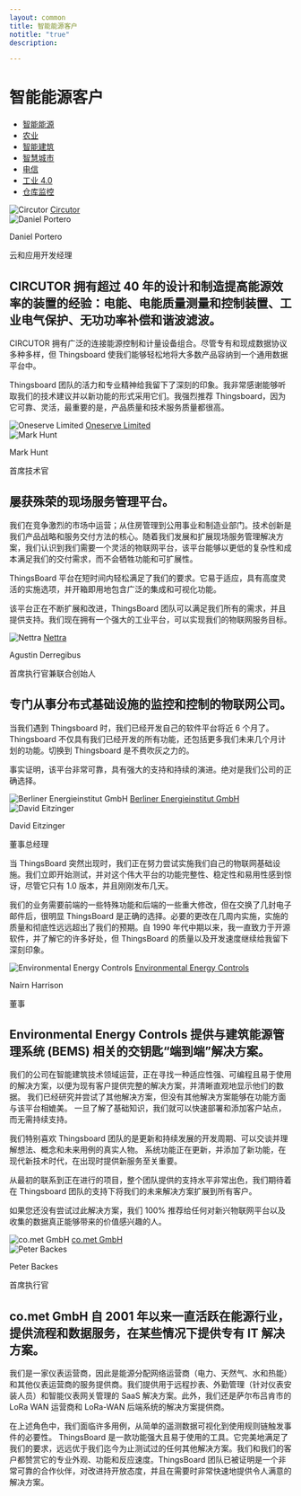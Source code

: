 ```yaml
---
layout: common
title: 智能能源客户
notitle: "true"
description:

---
```


<h1 class="mainTitle smart-energy">智能能源客户</h1>

<nav class="customers-nav">
    <ul>
        <li>
            <a href="/industries/smart-energy/" class="active">智能能源</a>
        </li>
        <li>
            <a href="/industries/agriculture/">农业</a>
        </li>
        <li>
            <a href="/industries/smart-buildings/">智能建筑</a>
        </li>
        <li>
            <a href="/industries/smart-city/">智慧城市</a>
        </li>
        <li>
            <a href="/industries/telecom/">电信</a>
        </li>
        <li>
            <a href="/industries/industry40/">工业 4.0</a>
        </li>
        <li>
            <a href="/industries/warehouse-monitoring/">仓库监控</a>
        </li>
    </ul>
</nav>

<div class="customer-block">
    <div class="customer-company">
        <img class="customer-logo" src="/images/customers/circutor.svg" alt="Circutor">
        <a class="outlink" href="http://www.circutor.com/">Circutor</a>
    </div>
    <div class="customer-content">
        <div class="person-container">
            <img class="person-logo" src="/images/customers/circutor-person.jpg" alt="Daniel Portero">
            <div class="person-title">
                <p class="person-name"> Daniel Portero </p>
                <p class="person-position"> 云和应用开发经理 </p>
            </div>
        </div>
        <h2>
            CIRCUTOR 拥有超过 40 年的设计和制造提高能源效率的装置的经验：电能、电能质量测量和控制装置、工业电气保护、无功功率补偿和谐波滤波。
        </h2>
        <p>
            CIRCUTOR 拥有广泛的连接能源控制和计量设备组合。尽管专有和现成数据协议多种多样，但 Thingsboard 使我们能够轻松地将大多数产品容纳到一个通用数据平台中。
        </p>
        <p>
            Thingsboard 团队的活力和专业精神给我留下了深刻的印象。我非常感谢能够听取我们的技术建议并以新功能的形式采用它们。我强烈推荐 Thingsboard，因为它可靠、灵活，最重要的是，产品质量和技术服务质量都很高。
        </p>
    </div>
</div>

<div class="customer-block">
    <div class="customer-company">
        <img class="customer-logo" src="/images/customers/oneserve.svg" alt="Oneserve Limited">
        <a class="outlink" href="https://www.oneserve.co.uk/">Oneserve Limited</a>
    </div>
    <div class="customer-content">
        <div class="person-container">
            <img class="person-logo" src="/images/customers/oneserve-person.png" alt="Mark Hunt">
            <div class="person-title">
                <p class="person-name"> Mark Hunt </p>
                <p class="person-position"> 首席技术官 </p>
            </div>
        </div>
        <h2>
            屡获殊荣的现场服务管理平台。
        </h2>
        <p>
            我们在竞争激烈的市场中运营；从住房管理到公用事业和制造业部门。技术创新是我们产品战略和服务交付方法的核心。随着我们发展和扩展现场服务管理解决方案，我们认识到我们需要一个灵活的物联网平台，该平台能够以更低的复杂性和成本满足我们的交付需求，而不会牺牲功能和可扩展性。
        </p>
        <p>
            ThingsBoard 平台在短时间内轻松满足了我们的要求。它易于适应，具有高度灵活的实施选项，并开箱即用地包含广泛的集成和可视化功能。
        </p>
        <p>
            该平台正在不断扩展和改进，ThingsBoard 团队可以满足我们所有的需求，并且提供支持。我们现在拥有一个强大的工业平台，可以实现我们的物联网服务目标。
        </p>
    </div>
</div>

<div class="customer-block">
    <div class="customer-company">
        <img class="customer-logo" src="/images/customers/nettra.png" alt="Nettra">
        <a class="outlink" href="http://www.nettra.tech/">Nettra</a>
    </div>
    <div class="customer-content">
        <div class="person-container">
            <div class="person-title">
                <p class="person-name"> Agustin Derregibus </p>
                <p class="person-position"> 首席执行官兼联合创始人 </p>
            </div>
        </div>
        <h2>
            专门从事分布式基础设施的监控和控制的物联网公司。
        </h2>
        <p>
            当我们遇到 Thingsboard 时，我们已经开发自己的软件平台将近 6 个月了。Thingsboard 不仅具有我们已经开发的所有功能，还包括更多我们未来几个月计划的功能。切换到 Thingsboard 是不费吹灰之力的。
        </p>
        <p>
            事实证明，该平台非常可靠，具有强大的支持和持续的演进。绝对是我们公司的正确选择。
        </p>
    </div>
</div>

<div class="customer-block">
    <div class="customer-company">
        <img class="customer-logo" src="/images/customers/bei.jpg" alt="Berliner Energieinstitut GmbH">
        <a class="outlink" href="https://www.berliner-energieinstitut.de/">Berliner Energieinstitut GmbH</a>
    </div>
    <div class="customer-content">
        <div class="person-container">
            <img class="person-logo" src="/images/customers/bei-person.jpg" alt="David Eitzinger">
            <div class="person-title">
                <p class="person-name"> David Eitzinger </p>
                <p class="person-position"> 董事总经理 </p>
            </div>
        </div>
        <p>
            当 ThingsBoard 突然出现时，我们正在努力尝试实施我们自己的物联网基础设施。我们立即开始测试，并对这个伟大平台的功能完整性、稳定性和易用性感到惊讶，尽管它只有 1.0 版本，并且刚刚发布几天。
        </p>
        <p>
            我们的业务需要前端的一些特殊功能和后端的一些重大修改，但在交换了几封电子邮件后，很明显 ThingsBoard 是正确的选择。必要的更改在几周内实施，实施的质量和彻底性远远超出了我们的预期。自 1990 年代中期以来，我一直致力于开源软件，并了解它的许多好处，但 ThingsBoard 的质量以及开发速度继续给我留下深刻印象。
        </p>
    </div>
</div>

<div class="customer-block">
    <div class="customer-company">
        <img class="customer-logo" src="/images/customers/e2c.png" alt="Environmental Energy Controls">
        <a class="outlink" href="https://www.e2cbms.com/">Environmental Energy Controls</a>
    </div>
    <div class="customer-content">
        <div class="person-container">
            <div class="person-title">
                <p class="person-name"> Nairn Harrison </p>
                <p class="person-position"> 董事 </p>
            </div>
        </div>
        <h2>
            Environmental Energy Controls 提供与建筑能源管理系统 (BEMS) 相关的交钥匙“端到端”解决方案。
        </h2>
        <p>
            我们的公司在智能建筑技术领域运营，正在寻找一种适应性强、可编程且易于使用的解决方案，以便为现有客户提供完整的解决方案，并清晰直观地显示他们的数据。
            我们已经研究并尝试了其他解决方案，但没有其他解决方案能够在功能方面与该平台相媲美。
            一旦了解了基础知识，我们就可以快速部署和添加客户站点，而无需持续支持。
        </p>
        <p>
            我们特别喜欢 Thingsboard 团队的是更新和持续发展的开发周期、可以交谈并理解想法、概念和未来用例的真实人物。
            系统功能正在更新，并添加了新功能，在现代新技术时代，在出现时提供新服务至关重要。
        </p>
        <p>
            从最初的联系到正在进行的项目，整个团队提供的支持水平非常出色，我们期待着在 Thingsboard 团队的支持下将我们的未来解决方案扩展到所有客户。
        </p>
        <p>
            如果您还没有尝试过此解决方案，我们 100% 推荐给任何对新兴物联网平台以及收集的数据真正能够带来的价值感兴趣的人。
        </p>
    </div>
</div>

<div class="customer-block">
    <div class="customer-company">
        <img class="customer-logo" src="/images/customers/comet.gif" alt="co.met GmbH">
        <a class="outlink" href="https://www.co-met.info">co.met GmbH</a>
    </div>
    <div class="customer-content">
        <div class="person-container">
            <img class="person-logo" src="/images/customers/peter_backes.jpg" alt="Peter Backes">
            <div class="person-title">
                <p class="person-name"> Peter Backes </p>
                <p class="person-position"> 首席执行官 </p>
            </div>
        </div>
        <h2>
            co.met GmbH 自 2001 年以来一直活跃在能源行业，提供流程和数据服务，在某些情况下提供专有 IT 解决方案。
        </h2>
        <p>
            我们是一家仪表运营商，因此是能源分配网络运营商（电力、天然气、水和热能）和其他仪表运营商的服务提供商。我们提供用于远程抄表、外勤管理（针对仪表安装人员）和智能仪表网关管理的 SaaS 解决方案。此外，我们还是萨尔布吕肯市的 LoRa WAN 运营商和 LoRa-WAN 后端系统的解决方案提供商。
        </p>
        <p>
            在上述角色中，我们面临许多用例，从简单的遥测数据可视化到使用规则链触发事件的必要性。
            ThingsBoard 是一款功能强大且易于使用的工具。它完美地满足了我们的要求，远远优于我们迄今为止测试过的任何其他解决方案。我们和我们的客户都赞赏它的专业外观、功能和反应速度。ThingsBoard 团队已被证明是一个非常可靠的合作伙伴，对改进持开放态度，并且在需要时非常快速地提供令人满意的解决方案。
        </p>
    </div>
</div>